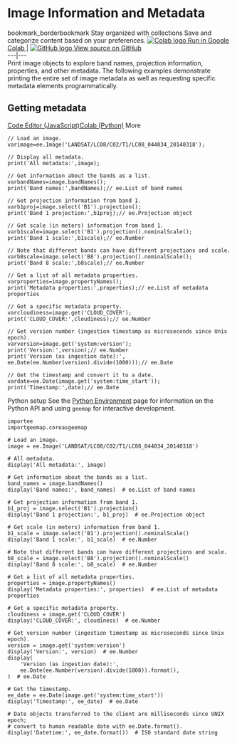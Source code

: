  
#  Image Information and Metadata
bookmark_borderbookmark Stay organized with collections  Save and categorize content based on your preferences. 
[ ![Colab logo](https://developers.google.com/static/earth-engine/images/colab_logo_32px.png) Run in Google Colab ](https://colab.research.google.com/github/google/earthengine-community/blob/master/guides/linked/generated/image_info.ipynb) |  [ ![GitHub logo](https://developers.google.com/static/earth-engine/images/GitHub-Mark-32px.png) View source on GitHub ](https://github.com/google/earthengine-community/blob/master/guides/linked/generated/image_info.ipynb)  
---|---  
Print image objects to explore band names, projection information, properties, and other metadata. The following examples demonstrate printing the entire set of image metadata as well as requesting specific metadata elements programmatically.
## Getting metadata
[Code Editor (JavaScript)](https://developers.google.com/earth-engine/guides/image_info#code-editor-javascript-sample)[Colab (Python)](https://developers.google.com/earth-engine/guides/image_info#colab-python-sample) More
```
// Load an image.
varimage=ee.Image('LANDSAT/LC08/C02/T1/LC08_044034_20140318');

// Display all metadata.
print('All metadata:',image);

// Get information about the bands as a list.
varbandNames=image.bandNames();
print('Band names:',bandNames);// ee.List of band names

// Get projection information from band 1.
varb1proj=image.select('B1').projection();
print('Band 1 projection:',b1proj);// ee.Projection object

// Get scale (in meters) information from band 1.
varb1scale=image.select('B1').projection().nominalScale();
print('Band 1 scale:',b1scale);// ee.Number

// Note that different bands can have different projections and scale.
varb8scale=image.select('B8').projection().nominalScale();
print('Band 8 scale:',b8scale);// ee.Number

// Get a list of all metadata properties.
varproperties=image.propertyNames();
print('Metadata properties:',properties);// ee.List of metadata properties

// Get a specific metadata property.
varcloudiness=image.get('CLOUD_COVER');
print('CLOUD_COVER:',cloudiness);// ee.Number

// Get version number (ingestion timestamp as microseconds since Unix epoch).
varversion=image.get('system:version');
print('Version:',version);// ee.Number
print('Version (as ingestion date):',
ee.Date(ee.Number(version).divide(1000)));// ee.Date

// Get the timestamp and convert it to a date.
vardate=ee.Date(image.get('system:time_start'));
print('Timestamp:',date);// ee.Date
```
Python setup
See the [ Python Environment](https://developers.google.com/earth-engine/guides/python_install) page for information on the Python API and using `geemap` for interactive development.
```
importee
importgeemap.coreasgeemap
```
```
# Load an image.
image = ee.Image('LANDSAT/LC08/C02/T1/LC08_044034_20140318')

# All metadata.
display('All metadata:', image)

# Get information about the bands as a list.
band_names = image.bandNames()
display('Band names:', band_names)  # ee.List of band names

# Get projection information from band 1.
b1_proj = image.select('B1').projection()
display('Band 1 projection:', b1_proj)  # ee.Projection object

# Get scale (in meters) information from band 1.
b1_scale = image.select('B1').projection().nominalScale()
display('Band 1 scale:', b1_scale)  # ee.Number

# Note that different bands can have different projections and scale.
b8_scale = image.select('B8').projection().nominalScale()
display('Band 8 scale:', b8_scale)  # ee.Number

# Get a list of all metadata properties.
properties = image.propertyNames()
display('Metadata properties:', properties)  # ee.List of metadata properties

# Get a specific metadata property.
cloudiness = image.get('CLOUD_COVER')
display('CLOUD_COVER:', cloudiness)  # ee.Number

# Get version number (ingestion timestamp as microseconds since Unix epoch).
version = image.get('system:version')
display('Version:', version)  # ee.Number
display(
    'Version (as ingestion date):',
    ee.Date(ee.Number(version).divide(1000)).format(),
)  # ee.Date

# Get the timestamp.
ee_date = ee.Date(image.get('system:time_start'))
display('Timestamp:', ee_date)  # ee.Date

# Date objects transferred to the client are milliseconds since UNIX epoch;
# convert to human readable date with ee.Date.format().
display('Datetime:', ee_date.format())  # ISO standard date string
```

